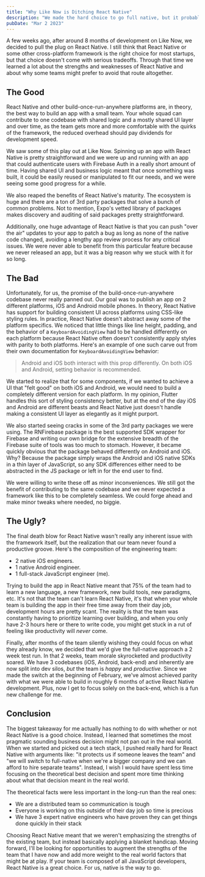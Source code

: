 ```yaml
---
title: "Why Like Now is Ditching React Native"
description: "We made the hard choice to go full native, but it probably still isn't the right choice for your startup."
pubDate: "Mar 2 2023"
---
```


A few weeks ago, after around 8 months of development on Like Now, we decided to pull the plug on React Native. I still think that React Native or some other cross-platform framework is the right choice for most startups, but that choice doesn't come with serious tradeoffs. Through that time we learned a lot about the strengths and weaknesses of React Native and about why some teams might prefer to avoid that route altogether.

## The Good

React Native and other build-once-run-anywhere platforms are, in theory, the best way to build an app with a small team. Your whole squad can contribute to one codebase with shared logic and a mostly shared UI layer and over time, as the team gets more and more comfortable with the quirks of the framework, the reduced overhead should pay dividends for development speed.

We saw some of this play out at Like Now. Spinning up an app with React Native is pretty straightforward and we were up and running with an app that could authenticate users with Firebase Auth in a really short amount of time.
Having shared UI and business logic meant that once something was built, it could be easily reused or manipulated to fit our needs, and we were seeing some good progress for a while.

We also reaped the benefits of React Native's maturity. The ecosystem is huge and there are a ton of 3rd party packages that solve a bunch of common problems. Not to mention, Expo's vetted library of packages makes discovery and auditing of said packages pretty straightforward.

Additionally, one huge advantage of React Native is that you can push "over the air" updates to your app to patch a bug as long as none of the native code changed, avoiding a lengthy app review process for any critical issues. We were never able to benefit from this particular feature because we never released an app, but it was a big reason why we stuck with it for so long.

## The Bad

Unfortunately, for us, the promise of the build-once-run-anywhere codebase never really panned out. Our goal was to publish an app on 2 different platforms, iOS and Android mobile phones. In theory, React Native has support for building consistent UI across platforms using CSS-like styling rules. In practice, React Native doesn't abstract away some of the platform specifics. We noticed that little things like line height, padding, and the behavior of a `KeyboardAvoidingView` had to be handled differently on each platform because React Native often doesn't consistently apply styles with parity to both platforms. Here's an example of one such carve out from their own documentation for `KeyboardAvoidingView` behavior:

> Android and iOS both interact with this prop differently. On both iOS and Android, setting behavior is recommended.

We started to realize that for some components, if we wanted to achieve a UI that "felt good" on both iOS and Android, we would need to build a completely different version for each platform. In my opinion, Flutter handles this sort of styling consistency better, but at the end of the day iOS and Android are different beasts and React Native just doesn't handle making a consistent UI layer as elegantly as it might purport.

We also started seeing cracks in some of the 3rd party packages we were using. The RNFirebase package is the best supported SDK wrapper for Firebase and writing our own bridge for the extensive breadth of the Firebase suite of tools was too much to stomach. However, it became quickly obvious that the package behaved differently on Android and iOS. Why? Because the package simply wraps the Android and iOS native SDKs in a thin layer of JavaScript, so any SDK differences either need to be abstracted in the JS package or left in for the end user to find.

We were willing to write these off as minor inconveniences. We still got the benefit of contributing to the same codebase and we never expected a framework like this to be completely seamless. We could forge ahead and make minor tweaks where needed, no biggie.

## The Ugly?

The final death blow for React Native wasn't really any inherent issue with the framework itself, but the realization that our team never found a productive groove. Here's the composition of the engineering team:

- 2 native iOS engineers.
- 1 native Android engineer.
- 1 full-stack JavaScript engineer (me).

Trying to build the app in React Native meant that 75% of the team had to learn a new language, a new framework, new build tools, new paradigms, etc. It's not that the team can't learn React Native, it's that when your whole team is building the app in their free time away from their day job, development hours are pretty scant. The reality is that the team was constantly having to prioritize learning over building, and when you only have 2-3 hours here or there to write code, you might get stuck in a rut of feeling like productivity will _never_ come.

Finally, after months of the team silently wishing they could focus on what they already know, we decided that we'd give the full-native approach a 2 week test run. In that 2 weeks, team morale skyrocketed and productivity soared. We have 3 codebases (iOS, Android, back-end) and inherently are now split into dev silos, _but_ the team is _happy_ and _productive_. Since we made the switch at the beginning of February, we've almost achieved parity with what we were able to build in roughly 6 months of active React Native development. Plus, now I get to focus solely on the back-end, which is a fun new challenge for me.

## Conclusion

The biggest takeaway for me actually has nothing to do with whether or not React Native is a good choice. Instead, I learned that sometimes the most pragmatic sounding business decision might not pan out in the real world. When we started and picked out a tech stack, I pushed really hard for React Native with arguments like: "it protects us if someone leaves the team" and "we will switch to full-native when we're a bigger company and we can afford to hire separate teams". Instead, I wish I would have spent less time focusing on the theoretical best decision and spent more time thinking about what that decision meant in the real world.

The theoretical facts were less important in the long-run than the real ones:

- We are a distributed team so communication is tough
- Everyone is working on this outside of their day job so time is precious
- We have 3 expert native engineers who have proven they can get things done quickly in their stack

Choosing React Native meant that we weren't emphasizing the strengths of the existing team, but instead basically applying a blanket handicap. Moving forward, I'll be looking for opportunities to augment the strengths of the team that I have now and add more weight to the real world factors that might be at play. If your team is composed of all JavaScript developers, React Native is a great choice. For us, native is the way to go.
